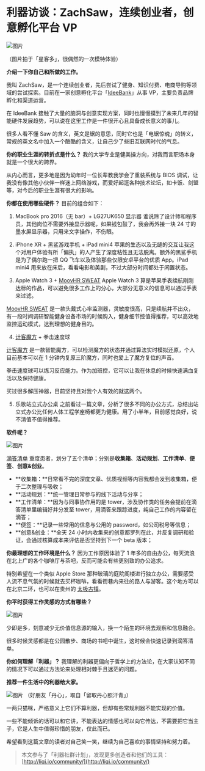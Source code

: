 # 利器访谈：ZachSaw，连续创业者，创意孵化平台 VP



![图片](https://uploader.shimo.im/f/yaaCdAif6Ektczp2.jpeg!thumbnail)

（图片拍于「星客多」，很偶然的一次模特体验）

**介绍一下你自己和所做的工作。**

我叫 ZachSaw，是一个连续创业者，先后尝试了健身、知识付费、电商导购等领域的尝试探索。目前在一家创意孵化平台「[IdeeBank](http://www.ideebank.com/idea)」从事 VP，主要负责品牌孵化和渠道运营。

在 IdeeBank 接触了大量的脑洞与创意实现方案，同时也慢慢摸到了未来几年的智能硬件发展趋势，可以说在这里工作是一件很开心且具备成长意义的事儿。

很多人看不懂 Saw 的含义，英文是锯的意思，同时它也是「电锯惊魂」的转义，常规的英文名中加入一个酷酷的含义，让自己少了些旧互联网时代的气息。

**你的职业生涯的转折点是什么？**
我的大学专业是健美操方向，对我而言职场本身就是一个很大的跨界。

从内心而言，更多地是因为幼年时一位长辈教我学会了重装系统与 BIOS 调试，让我没有像其他小伙伴一样迷上网络游戏，而爱好起逛各种技术论坛，如卡饭、剑盟等，对今后的职业生涯有很大的影响。

**你都在使用哪些硬件？**
目前的组合如下：
1. MacBook pro 2016（无 bar）+ LG27UK650 显示器
谁说除了设计师和程序员，其他岗位不需要外接显示器呢，如果钱包鼓了，我会再外接一块 24 寸的墨水屏显示器，只用来文字操作，不伤眼。

2. iPhone XR + 黑鲨游戏手机 + iPad mini4
苹果的生态以及无缝的交互让我这个对用户体验有所「偏执」的人产生了深度粘性且无法脱离。额外的黑鲨手机是为了偶尔跑一把 QQ 飞车以及体验那些仅限安卓平台的优质 App。iPad mini4 用来放在床后，看看电影和美剧，不过大部分时间都处于闲置状态。

3. Apple Watch 3 + [MoovHR SWEAT](http://www.moovfit.cn)
Apple Watch 3 算是苹果手表续航刚刚达标的作品，可以避免很多工作上的分心，大部分无意义的信息可以通过手表来过滤。

[MoovHR SWEAT](http://www.moovfit.cn) 是一款头戴式心率监测器，灵敏度很高，只是续航并不出众，有一段时间调研智能健身设备市场的时候购入，健身细节控值得推荐，可以高效地监控运动模式，达到理想的健身目的。

4. [计客魔方](https://youpin.mi.com/detail?gid=102158) + 拳击速度球

[计客魔方](https://youpin.mi.com/detail?gid=102158) 是一款智能魔方，可以检测魔方的状态并通过算法实时模拟还原，个人目前基本可以在 1 分钟内复原三阶魔方，同时也爱上了魔方复位的声音。

拳击速度球可以练习反应能力。作为加班控，它可以让我在休息的时候快速满血复活以及保持健康。

买过很多解压神器，目前坚持且对我个人有效的就这两个。

5. 乐歌站立式办公桌
之前看过一篇文章，分析了很多不同的办公方式，总结出站立式办公比任何人体工程学座椅都更为健康。用了小半年，目前感觉良好，说不清值不值得推荐。

**软件呢？**

![图片](https://uploader.shimo.im/f/wiFKbdGKNPcKp5Mu.png!thumbnail)

[滴答清单](https://www.dida365.com/#q/all/tasks) 重度患者，划分了五个清单；分别是**收集箱**、**活动规划**、**工作清单**、**便签**、**创意&创业**。

- **收集箱：**日常看不完的深度文章、优质视频等内容我都会发到收集箱，便于二次整理与吸收；
- **活动规划：**统一管理日常参与的线下活动与分享；
- **工作清单：**因为与同事协作用的是 tower，涉及协作类的任务会提前在滴答清单里编辑好并分发至 tower，用滴答来跟踪进度，纯自己工作的内容留在滴答；
- **便签：**记录一些常用的信息与公用的 password，如公司税号等信息；
- **创意&创业：**全天 24 小时内收集来的创意都罗列在此，并反复调研和验证，会通过核算成本来评估是否坚持到下一个 beta 版本；

**你最理想的工作环境是什么？**
因为工作原因体验了 1 年多的自由办公，每天流浪在北上广的各个咖啡厅与茶吧，反而可能会有些更别致的办公追求。

特别希望在一个类似 Apple Store 那种玻璃的庭院阁楼进行独立办公，需要感受人流不息气氛的时候就去买杯咖啡，看看街巷内来往的路人与游客。这个地方可以在北京二环，也可以在贵州的 [太极古镇](https://baike.baidu.com/item/镇远古镇/986542?fr=aladdin)。

**你平时获得工作灵感的方式有哪些？**

![图片](https://uploader.shimo.im/f/2IwG0D8jWf44OguV.jpeg!thumbnail)

少即是多，刻意减少无价值信息源的输入，换一个陌生的环境去观察和信息融合。

很多时候灵感都是在公园散步、商场的书吧中诞生，这时候会快速记录到滴答清单。

**你如何理解「利器」？**
我理解的利器更偏向于哲学上的方法论，在大家认知不同的情况下可以通过方法论来处理相对棘手且迷茫的问题。

**推荐一件生活中的利器给大家。**

![图片](https://uploader.shimo.im/f/00cxXkg0fMEiJIKP.jpeg!thumbnail)
（好朋友「丹心」，取自「留取丹心照汗青」）

一两只猫咪，严格意义上它们不算利器，但却有些常规利器不能实现的价值。

一些不能倾诉的话可以和它讲，不能表达的情感也可以向它传达，不需要把它当主子，它是人生中值得珍惜的朋友，仅此而已。

希望看到这篇文章的读者对自己笑一笑，继续为自己喜欢的事情坚持和努力着。

>本文参与了「利器社群计划」，发现更多创造者和他们的工具：[http://liqi.io/community/](http://liqi.io/community/)


